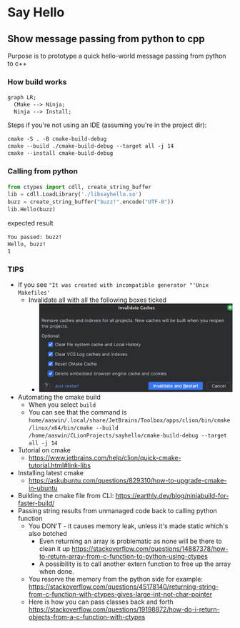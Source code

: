 # Say Hello
## Show message passing from python to cpp

Purpose is to prototype a quick hello-world message passing from python to c++

### How build works

```mermaid 
graph LR;
  CMake --> Ninja;
  Ninja --> Install;
```

Steps if you're not using an IDE (assuming you're in the project dir):

```shell
cmake -S . -B cmake-build-debug
cmake --build ./cmake-build-debug --target all -j 14
cmake --install cmake-build-debug
```

### Calling from python

```python
from ctypes import cdll, create_string_buffer
lib = cdll.LoadLibrary('./libsayhello.so')
buzz = create_string_buffer("buzz!".encode("UTF-8"))
lib.Hello(buzz)
```

expected result

```shell
You passed: buzz!
Hello, buzz!
1
```

### TIPS

* If you see `"It was created with incompatible generator "'Unix Makefiles'`
  * Invalidate all with all the following boxes ticked
    * ![img.png](invalidate-options.png)
* Automating the cmake build
  * When you select `build`
  * You can see that the command is `home/aaswin/.local/share/JetBrains/Toolbox/apps/clion/bin/cmake/linux/x64/bin/cmake --build /home/aaswin/CLionProjects/sayhello/cmake-build-debug --target all -j 14`
* Tutorial on cmake
  * https://www.jetbrains.com/help/clion/quick-cmake-tutorial.html#link-libs
* Installing latest cmake
  * https://askubuntu.com/questions/829310/how-to-upgrade-cmake-in-ubuntu
* Building the cmake file from CLI: https://earthly.dev/blog/ninjabuild-for-faster-build/
* Passing string results from unmanaged code back to calling python function
  * You DON'T - it causes memory leak, unless it's made static which's also botched
    * Even returning an array is problematic as none will be there to clean it up https://stackoverflow.com/questions/14887378/how-to-return-array-from-c-function-to-python-using-ctypes
    * A possibility is to call another extern function to free up the array when done.
  * You reserve the memory from the python side for example: https://stackoverflow.com/questions/45178140/returning-string-from-c-function-with-ctypes-gives-large-int-not-char-pointer
  * Here is how you can pass classes back and forth https://stackoverflow.com/questions/19198872/how-do-i-return-objects-from-a-c-function-with-ctypes